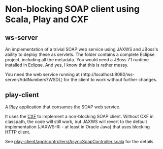 Non-blocking SOAP client using Scala, Play and CXF
==================================================

ws-server
---------
An implementation of a trivial SOAP web service using JAXWS and JBoss's ability to deploy these as servlets.
The folder contains a complete Eclipse project, including all the metadata. You would need a JBoss 7.1 runtime installed in Eclipse.
And yes, I know that this is rather messy.

You need the web service running at (http://localhost:8080/ws-server/AddNumbers?WSDL) for the client to work without further changes.

play-client
------------------------------------------------------
A [Play](http://www.playframework.com/) application that consumes the SOAP web service.

It uses the [CXF](http://cxf.apache.org/docs/asynchronous-client-http-transport.html) to implement a non-blocking SOAP client.
Without CXF in classpath, the code will still work, but JAXWS will revert to the default implementation (JAXWS-RI - at least in Oracle Java) that uses blocking HTTP client. 

See [play-client/app/controllers/AsyncSoapController.scala](play-client/app/controllers/AsyncSoapController.scala) for the details.
